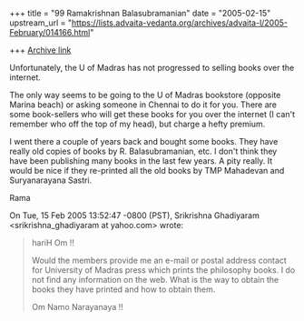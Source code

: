 +++
title = "99 Ramakrishnan Balasubramanian"
date = "2005-02-15"
upstream_url = "https://lists.advaita-vedanta.org/archives/advaita-l/2005-February/014166.html"

+++
[Archive link](https://lists.advaita-vedanta.org/archives/advaita-l/2005-February/014166.html)

Unfortunately, the U of Madras has not progressed to selling books
over the internet.

The only way seems to be going to the U of Madras bookstore (opposite
Marina beach) or asking someone in Chennai to do it for you. There are
some book-sellers who will get these books for you over the internet
(I can't remember who off the top of my head), but charge a hefty
premium.

I went there a couple of years back and bought some books. They have
really old copies of books by R. Balasubramanian, etc. I don't think
they have been publishing many books in the last few years. A pity
really. It would be nice if they re-printed all the old books by TMP
Mahadevan and Suryanarayana Sastri.

Rama

On Tue, 15 Feb 2005 13:52:47 -0800 (PST), Srikrishna Ghadiyaram
<srikrishna_ghadiyaram at yahoo.com> wrote:
> hariH Om !!
> 
> Would the members provide me an e-mail or postal
> address contact for University of Madras press which
> prints the philosophy books. I do  not find any
> information on the web. What is the way to obtain the
> books they have printed and how to obtain them.
> 
> Om Namo Narayanaya !!

